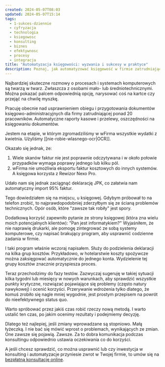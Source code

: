 ```yaml
---
created: 2024-05-07T08:03
updated: 2024-05-07T15:14
tags:
  - 1-sukces-dziennie
  - cyfryzacja
  - technologia
  - ksiegowosc
  - konsulting
  - biznes
  - efektywnosc
  - procesy
  - integracja
title: "Automatyzacja księgowości: wyzwania i sukcesy w praktyce"
description: Poznaj, jak automatyzować księgowość w firmie zatrudniającej ponad 20 pracowników. Rozwiąż problemy z OCR, integracją systemów i wdrażaniem zmian. Popraw efektywność dzięki stopniowym zmianom i otwartej komunikacji.
---
```

Najbardziej skuteczne rozmowy o procesach i systemach komputerowych są twarzą w twarz. Zwłaszcza z osobami mało- lub średniotechnicznymi. Można pokazać palcem odpowiednią opcję, narysować coś na kartce czy przejąć na chwilę myszkę.

Pracuję obecnie nad usprawnieniem obiegu i przygotowania dokumentów księgowo-administracyjnych dla firmy zatrudniającej ponad 20 pracowników. Automatyczne raporty kasowe i przelewy, oszczędności na księgowaniu dokumentów.

Jestem na etapie, w którym zgromadziliśmy w wFirma wszystkie wydatki z kwietnia. Użyliśmy [[nie-robie-wlasnego-ocr|OCR]].

Okazało się jednak, że:
1. Wiele skanów faktur nie jest poprawnie odczytywana i w około połowie przypadków wymaga poprawy jednego lub kilku pól.
2. wFirma nie umożliwia eksportu faktur kosztowych do innych systemów. A księgowa korzysta z Rewizor Nexo Pro.

Udało nam się jednak zaciągnąć deklarację JPK, co załatwia nam automatyczny import 95% faktur.

Tego dowiedziałem się na miejscu, u księgowej. Gdybym próbował to na telefon zrobić, to najprawdopodobniej zderzyłbym się ze ścianą problemów technicznych. Opór osób, które "zawsze tak robiły" jest spory.

Dodatkową korzyść zapewniło pytanie ze strony księgowej (która zna wielu moich potencjalnych klientów): "Pan jest informatykiem?" Wyjaśniłem, że nie naprawię drukarki, ale pomogę zintegrować ze sobą systemy komputerowe, czy napisać brakujący program, aby usprawnić codzienne zadania w firmie. 

I taki program właśnie wczoraj napisałem. Służy do podzielenia deklaracji na kilka grup kosztów. Przykładowo, w hotelarstwie koszty spożywcze można zaksięgować automatycznie do jednego konta. Wydzielenie tej grupy kosztów znacznie przyspiesza proces.

Teraz przechodzimy do fazy testów. Zazwyczaj sugeruję w takiej sytuacji kilka tygodni lub miesięcy w nowych warunkach, aby sprawdzić wszystkie punkty krytyczne, rozwiązać pojawiające się problemy (często natury nawykowej) i ocenić korzyści. Przerywanie wdrożenia tylko dlatego, że komuś zrobiło się nagle mniej wygodnie, jest prostym przepisem na powrót do nieefektywnego status quo.

Warto spróbować przez jakiś czas robić rzeczy nową metodą. I warto ustalić ten czas, po jakim ocenimy rezultaty i podejmiemy decyzję.

Dlatego też najlepiej, jeśli zmiany wprowadzane są stopniowo. Małą łyżeczką. I nie bać się mówić wprost o problemach, wynikających ze zmian. One zawsze się pojawią. Zawsze. Za to dobra komunikacja podczas konsultingu odpowiednio ustawia oczekiwania co do korzyści.

A jeśli chcesz sprawdzić, co można usprawnić lub czy inwestycja w konsulting i automatyzacje przyniesie zwrot w Twojej firmie, to umów się na [bezpłatną konsultację online](https://michalkukla.pl/konsultacje).